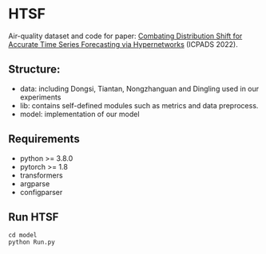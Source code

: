 # HTSF
Air-quality dataset and code for paper: [Combating Distribution Shift for Accurate Time Series Forecasting via Hypernetworks](https://arxiv.org/pdf/2202.10808.pdf) (ICPADS 2022).
## Structure:
- data: including Dongsi, Tiantan, Nongzhanguan and Dingling used in our experiments
- lib: contains self-defined modules such as metrics and data preprocess.
- model: implementation of our model
## Requirements
- python >= 3.8.0
- pytorch >= 1.8
- transformers
- argparse
- configparser
## Run HTSF

```
cd model
python Run.py
```
